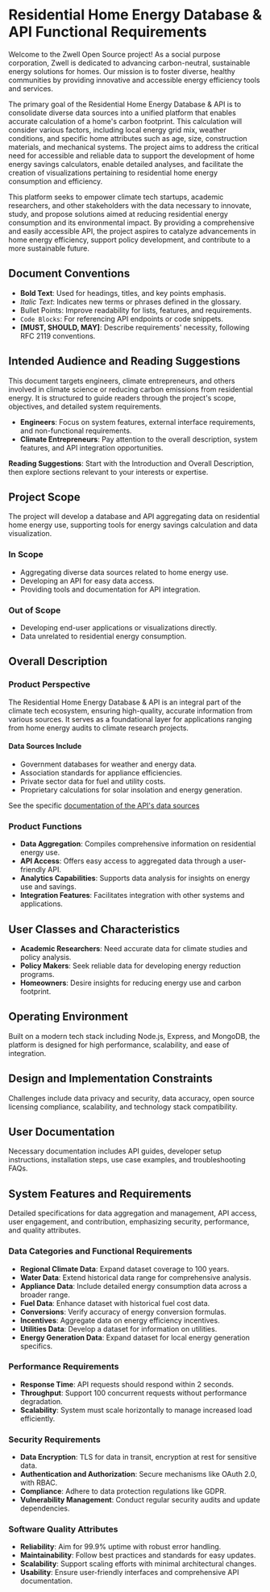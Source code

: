 # Residential Home Energy Database & API Functional Requirements
Welcome to the Zwell Open Source project! As a social purpose corporation, Zwell is dedicated to advancing carbon-neutral, sustainable energy solutions for homes. Our mission is to foster diverse, healthy communities by providing innovative and accessible energy efficiency tools and services.

The primary goal of the Residential Home Energy Database & API is to consolidate diverse data sources into a unified platform that enables accurate calculation of a home's carbon footprint. This calculation will consider various factors, including local energy grid mix, weather conditions, and specific home attributes such as age, size, construction materials, and mechanical systems. The project aims to address the critical need for accessible and reliable data to support the development of home energy savings calculators, enable detailed analyses, and facilitate the creation of visualizations pertaining to residential home energy consumption and efficiency.

This platform seeks to empower climate tech startups, academic researchers, and other stakeholders with the data necessary to innovate, study, and propose solutions aimed at reducing residential energy consumption and its environmental impact. By providing a comprehensive and easily accessible API, the project aspires to catalyze advancements in home energy efficiency, support policy development, and contribute to a more sustainable future.

## Document Conventions

- **Bold Text**: Used for headings, titles, and key points emphasis.
- *Italic Text*: Indicates new terms or phrases defined in the glossary.
- Bullet Points: Improve readability for lists, features, and requirements.
- `Code Blocks`: For referencing API endpoints or code snippets.
- **[MUST, SHOULD, MAY]**: Describe requirements' necessity, following RFC 2119 conventions.

## Intended Audience and Reading Suggestions

This document targets engineers, climate entrepreneurs, and others involved in climate science or reducing carbon emissions from residential energy. It is structured to guide readers through the project's scope, objectives, and detailed system requirements.

- **Engineers**: Focus on system features, external interface requirements, and non-functional requirements.
- **Climate Entrepreneurs**: Pay attention to the overall description, system features, and API integration opportunities.

**Reading Suggestions**: Start with the Introduction and Overall Description, then explore sections relevant to your interests or expertise.

## Project Scope

The project will develop a database and API aggregating data on residential home energy use, supporting tools for energy savings calculation and data visualization.

### In Scope

- Aggregating diverse data sources related to home energy use.
- Developing an API for easy data access.
- Providing tools and documentation for API integration.

### Out of Scope

- Developing end-user applications or visualizations directly.
- Data unrelated to residential energy consumption.

## Overall Description

### Product Perspective

The Residential Home Energy Database & API is an integral part of the climate tech ecosystem, ensuring high-quality, accurate information from various sources. It serves as a foundational layer for applications ranging from home energy audits to climate research projects.

#### Data Sources Include

- Government databases for weather and energy data.
- Association standards for appliance efficiencies.
- Private sector data for fuel and utility costs.
- Proprietary calculations for solar insolation and energy generation.

See the specific [documentation of the API's data sources](DOCUMENTATION.md)

### Product Functions

- **Data Aggregation**: Compiles comprehensive information on residential energy use.
- **API Access**: Offers easy access to aggregated data through a user-friendly API.
- **Analytics Capabilities**: Supports data analysis for insights on energy use and savings.
- **Integration Features**: Facilitates integration with other systems and applications.

## User Classes and Characteristics

- **Academic Researchers**: Need accurate data for climate studies and policy analysis.
- **Policy Makers**: Seek reliable data for developing energy reduction programs.
- **Homeowners**: Desire insights for reducing energy use and carbon footprint.

## Operating Environment

Built on a modern tech stack including Node.js, Express, and MongoDB, the platform is designed for high performance, scalability, and ease of integration.

## Design and Implementation Constraints

Challenges include data privacy and security, data accuracy, open source licensing compliance, scalability, and technology stack compatibility.

## User Documentation

Necessary documentation includes API guides, developer setup instructions, installation steps, use case examples, and troubleshooting FAQs.

## System Features and Requirements

Detailed specifications for data aggregation and management, API access, user engagement, and contribution, emphasizing security, performance, and quality attributes.

### Data Categories and Functional Requirements

- **Regional Climate Data**: Expand dataset coverage to 100 years.
- **Water Data**: Extend historical data range for comprehensive analysis.
- **Appliance Data**: Include detailed energy consumption data across a broader range.
- **Fuel Data**: Enhance dataset with historical fuel cost data.
- **Conversions**: Verify accuracy of energy conversion formulas.
- **Incentives**: Aggregate data on energy efficiency incentives.
- **Utilities Data**: Develop a dataset for information on utilities.
- **Energy Generation Data**: Expand dataset for local energy generation specifics.

### Performance Requirements

- **Response Time**: API requests should respond within 2 seconds.
- **Throughput**: Support 100 concurrent requests without performance degradation.
- **Scalability**: System must scale horizontally to manage increased load efficiently.

### Security Requirements

- **Data Encryption**: TLS for data in transit, encryption at rest for sensitive data.
- **Authentication and Authorization**: Secure mechanisms like OAuth 2.0, with RBAC.
- **Compliance**: Adhere to data protection regulations like GDPR.
- **Vulnerability Management**: Conduct regular security audits and update dependencies.

### Software Quality Attributes

- **Reliability**: Aim for 99.9% uptime with robust error handling.
- **Maintainability**: Follow best practices and standards for easy updates.
- **Scalability**: Support scaling efforts with minimal architectural changes.
- **Usability**: Ensure user-friendly interfaces and comprehensive API documentation.
